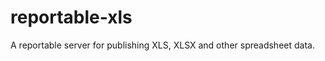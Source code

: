 reportable-xls
==============

A reportable server for publishing XLS, XLSX and other spreadsheet data.

